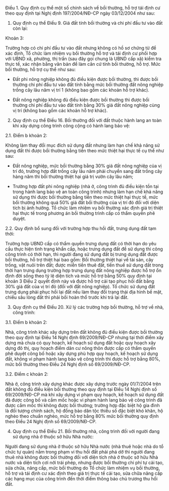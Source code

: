 Điều 1. Quy định cụ thể một số chính sách về bồi thường, hỗ trợ tái định cư theo quy định tại Nghị định 197/2004/NĐ-CP ngày 03/12/2004 như sau:

1. Quy định cụ thể Điều 9. Giá đất tính bồi thường và chi phí đầu tư vào đất còn lại:

Khoản 3:

Trường hợp có chi phí đầu tư vào đất nhưng không có hồ sơ chứng từ để xác định, Tổ chức làm nhiệm vụ bồi thường hỗ trợ và tái định cư phối hợp với UBND xã, phường, thị trấn (sau đây gọi chung là UBND cấp xã) kiểm tra thực tế, xác nhận bằng văn bản để làm căn cứ tính bồi thường, hỗ trợ. Mức bồi thường, hỗ trợ cụ thể như sau:

- Đất phi nông nghiệp không đủ điều kiện được bồi thường, thì được bồi thường chi phí đầu tư vào đất tính bằng mức bồi thường đất nông nghiệp trồng cây lâu năm vị trí 1 (không bao gồm các khoản hỗ trợ khác).

- Đất nông nghiệp không đủ điều kiện được bồi thường thì được bồi thường chi phí đầu tư vào đất tính bằng 30% giá đất nông nghiệp cùng vị trí (không bao gồm các khoản hỗ trợ khác).

2. Quy định cụ thể Điều 16. Bồi thường đối với đất thuộc hành lang an toàn khi xây dựng công trình công cộng có hành lang bảo vệ:

2.1. Điểm b khoản 2:

Không làm thay đổi mục đích sử dụng đất nhưng làm hạn chế khả năng sử dụng đất thì được bồi thường bằng tiền theo mức thiệt hại thực tế cụ thể như sau:

- Đất nông nghiệp, mức bồi thường bằng 30% giá đất nông nghiệp của vị trí đó, trường hợp đất trồng cây lâu năm phải chuyển sang đất trồng cây hàng năm thì bồi thường thiệt hại giá trị vườn cây lâu năm;

- Trường hợp đất phi nông nghiệp (nhà ở, công trình đủ điều kiện tồn tại trong hành lang bảo vệ an toàn công trình) nhưng làm hạn chế khả năng sử dụng thì được bồi thường bằng tiền theo mức thiệt hại thực tế, mức bồi thường không quá 50% giá đất bồi thường của vị trí đó đối với diện tích bị ảnh hưởng. Tổ chức làm nhiệm vụ bồi thường xác định giá trị thiệt hại thực tế trong phương án bồi thường trình cấp có thẩm quyền phê duyệt.

2.2. Quy định bổ sung đối với trường hợp thu hồi đất, trưng dụng đất tạm thời:

Trường hợp UBND cấp có thẩm quyền trưng dụng đất có thời hạn do yêu cầu thực hiện tình trạng khẩn cấp, hoặc trưng dụng đất để sử dụng thi công công trình có thời hạn, thì người đang sử dụng đất bị trưng dụng đất được bồi thường, hỗ trợ thiệt hại bao gồm: Bồi thường thiệt hại về tài sản, cây trồng, vật nuôi trên đất; được miễn tiền thuê đất, tiền thuế sử dụng đất trong thời hạn trưng dụng trường hợp trưng dụng đất nông nghiệp được hỗ trợ ổn định đời sống theo tỷ lệ diện tích và mức hỗ trợ bằng 50% quy định tại khoản 3 Điều 2 quyết định này và được hỗ trợ cải tạo phục hồi đất bằng 30% giá đất của vị trí đó (đối với đất nông nghiệp). Tổ chức sử dụng đất trưng dụng phải phục hồi lại đất nếu làm thay đổi trạng thái địa hình bề mặt, chiều sâu lòng đất thì phải bồi hoàn thổ trước khi trả lại đất.

3. Quy định cụ thể Điều 20. Xử lý các trường hợp bồi thường, hỗ trợ về nhà, công trình:

3.1. Điểm b khoản 2:

Nhà, công trình khác xây dựng trên đất không đủ điều kiện được bồi thường theo quy định tại Điều 14 Nghị định 69/2009/NĐ-CP nhưng tại thời điểm xây dựng mà chưa có quy hoạch, kế hoạch sử dụng đất hoặc quy hoạch xây dựng đô thị, quy hoạch điểm dân cư nông thôn được cấp có thẩm quyền phê duyệt công bố hoặc xây dựng phù hợp quy hoạch, kế hoạch sử dụng đất, không vi phạm hành lang bảo vệ công trình thì được hỗ trợ bằng 80%, mức bồi thường theo Điều 24 Nghị định số 69/2009/NĐ-CP.

3.2. Điểm c khoản 2:

Nhà ở, công trình xây dựng khác được xây dựng trước ngày 01/7/2004 trên đất không đủ điều kiện bồi thường theo quy định tại Điều 14 Nghị định số 69/2009/NĐ-CP mà khi xây dựng vi phạm quy hoạch, kế hoạch sử dụng đất đã được công bố và cắm mốc hoặc vi phạm hành lang bảo vệ công trình đã được cắm mốc thì không được bồi thường; trường hợp đặc biệt hộ gia đình là đối tượng chính sách, hộ đồng bào dân tộc thiểu số đặc biệt khó khăn, hộ nghèo theo chuẩn nghèo, mức hỗ trợ bằng 80% mức bồi thường quy định theo Điều 24 Nghị định số 69/2009/NĐ-CP.

4. Quy định cụ thể Điều 21. Bồi thường nhà, công trình đối với người đang sử dụng nhà ở thuộc sở hữu Nhà nước:

Người đang sử dụng nhà ở thuộc sở hữu Nhà nước (nhà thuê hoặc nhà do tổ chức tự quản) nằm trong phạm vi thu hồi đất phải phá dỡ thì người đang thuê nhà không được bồi thường đối với diện tích nhà ở thuộc sở hữu Nhà nước và diện tích cơi nới trái phép, nhưng được bồi thường chi phí tự cải tạo, sửa chữa, nâng cấp, mức bồi thường do Tổ chức làm nhiệm vụ bồi thường, hỗ trợ và tái định cư xác định theo giá trị thực tế cải tạo, sửa chữa nâng cấp các hạng mục của công trình đến thời điểm thông báo chủ trương thu hồi đất.